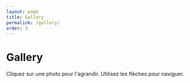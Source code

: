 ```yaml
---
layout: page
title: Gallery
permalink: /gallery/
order: 3
---
```


<div class="page">
  <h1 class="page-title">Gallery</h1>
  <p>Cliquez sur une photo pour l'agrandir. Utilisez les flèches pour naviguer.</p>

  <div id="gallery" class="flickr-gallery"></div>
</div>

<!-- Overlay pour mode agrandi -->
<div id="lightbox" style="display:none;">
  <span id="prev"><</span>
  <img id="lightbox-img" src="" alt="">
  <span id="next">></span>
</div>

<style>
  /* Galerie de photos */
  .flickr-gallery {
    display: grid;
    grid-template-columns: repeat(auto-fill, minmax(250px, 1fr));
    gap: 10px;
  }

  .flickr-gallery img {
    width: 100%;
    height: auto;
    border-radius: 0 !important; /* supprime les coins arrondis */
    box-shadow: 0 2px 8px rgba(0,0,0,0.15);
    cursor: pointer;
    transition: transform 0.25s ease;
  }

  .flickr-gallery img:hover {
    transform: scale(1.03);
  }

  /* Lightbox (agrandissement) */
  #lightbox {
    position: fixed;
    top: 0; left: 0;
    width: 100%; height: 100%;
    background: rgba(0,0,0,0.9);
    display: none;
    align-items: center;
    justify-content: center;
    z-index: 9999;
  }

  #lightbox img {
    max-width: 90%;
    max-height: 85%;
  }

  #prev, #next {
    position: absolute;
    top: 50%;
    transform: translateY(-50%);
    color: white;
    font-size: 2rem;
    cursor: pointer;
    opacity: 0.8;
  }

  #prev:hover, #next:hover { opacity: 1; }
  #prev { left: 30px; }
  #next { right: 30px; }
</style>

<script>
  const FLICKR_ID = "203497831@N05"; // Remplace par ton NSID
  const url = `https://www.flickr.com/services/feeds/photos_public.gne?id=${FLICKR_ID}&format=json&nojsoncallback=1`;

  let photos = [];
  let currentIndex = 0;

  fetch(`https://api.allorigins.win/get?url=${encodeURIComponent(url)}`)
    .then(res => res.json())
    .then(data => {
      const feed = JSON.parse(data.contents);
      photos = feed.items.map(item => item.media.m.replace("_m","_b")); // grande version
      const container = document.getElementById("gallery");

      photos.forEach((src, index) => {
        const img = document.createElement("img");
        img.src = src;
        img.alt = `Photo ${index+1}`;
        img.addEventListener("click", () => openLightbox(index));
        container.appendChild(img);
      });
    });

  const lightbox = document.getElementById("lightbox");
  const lightboxImg = document.getElementById("lightbox-img");
  const prev = document.getElementById("prev");
  const next = document.getElementById("next");

  function openLightbox(index){
    currentIndex = index;
    lightboxImg.src = photos[currentIndex];
    lightbox.style.display = "flex";
  }

  function closeLightbox(){
    lightbox.style.display = "none";
  }

  function showPrev(){
    currentIndex = (currentIndex - 1 + photos.length) % photos.length;
    lightboxImg.src = photos[currentIndex];
  }

  function showNext(){
    currentIndex = (currentIndex + 1) % photos.length;
    lightboxImg.src = photos[currentIndex];
  }

  lightboxImg.addEventListener("click", closeLightbox);
  prev.addEventListener("click", showPrev);
  next.addEventListener("click", showNext);

  // Gestion clavier : flèches gauche/droite pour navigation, échap pour fermer
  document.addEventListener("keydown", e => {
    if(lightbox.style.display === "flex"){
      if(e.key === "ArrowLeft") showPrev();
      if(e.key === "ArrowRight") showNext();
      if(e.key === "Escape") closeLightbox();
    }
  });
</script>
